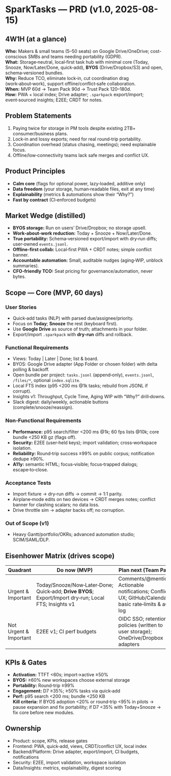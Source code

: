 # SparkTasks — PRD (v1.0, 2025-08-15)

## 4W1H (at a glance)

**Who:** Makers & small teams (5–50 seats) on Google Drive/OneDrive; cost-conscious SMBs and teams needing portability (GDPR).  
**What:** Storage‑neutral, local‑first task hub with minimal core (Today, Snooze, Now/Later/Done, quick‑add), **BYOS** (Drive/Dropbox/S3) and open, schema‑versioned bundles.  
**Why:** Reduce TCO, eliminate lock‑in, cut coordination drag (work‑about‑work), support offline/conflict‑safe collaboration.  
**When:** MVP 60d → Team Pack 90d → Trust Pack 120–180d.  
**How:** PWA + local index; Drive adapter; `.sparkpack` export/import; event‑sourced insights; E2EE; CRDT for notes.

## Problem Statements

1. Paying twice for storage in PM tools despite existing 2TB+ consumer/business plans.
2. Lock‑in and lossy exports; need for real round‑trip portability.
3. Coordination overhead (status chasing, meetings); need explainable focus.
4. Offline/low‑connectivity teams lack safe merges and conflict UX.

## Product Principles

- **Calm core** (flags for optional power, lazy‑loaded, additive only)
- **Data freedom** (your storage, human‑readable files, exit at any time)
- **Explainability** (metrics & automations show their “Why?”)
- **Fast by contract** (CI‑enforced budgets)

## Market Wedge (distilled)

- **BYOS storage:** Run on users’ Drive/Dropbox; no storage upsell.
- **Work‑about‑work reduction:** Today + Snooze + Now/Later/Done.
- **True portability:** Schema‑versioned export/import with dry‑run diffs; user‑owned `events.jsonl`.
- **Offline‑first collab:** Local‑first PWA + CRDT notes; simple conflict banner.
- **Accountable automation:** Small, auditable nudges (aging‑WIP, unblock summaries).
- **CFO‑friendly TCO:** Seat pricing for governance/automation, never bytes.

## Scope — Core (MVP, 60 days)

### User Stories

- Quick‑add tasks (NLP) with parsed due/assignee/priority.
- Focus on **Today**; **Snooze** the rest (keyboard first).
- Use **Google Drive** as source of truth; attachments in your folder.
- Export/import `.sparkpack` with **dry‑run** diffs and rollback.

### Functional Requirements

- Views: Today | Later | Done; list & board.
- BYOS: Google Drive adapter (App Folder or chosen folder) with delta polling & backoff.
- Open bundle per project: `tasks.jsonl` (append‑only), `events.jsonl`, `/files/*`, optional `index.sqlite`.
- Local FTS index (p95 <200 ms @1k tasks; rebuild from JSONL if corrupt).
- Insights v1: Throughput, Cycle Time, Aging WIP with “Why?” drill‑downs.
- Slack digest: daily/weekly, actionable buttons (complete/snooze/reassign).

### Non‑Functional Requirements

- **Performance:** p95 search/filter <200 ms @1k; 60 fps lists @10k; core bundle <250 KB gz (flags off).
- **Security:** E2EE (user‑held keys); import validation; cross‑workspace isolation.
- **Reliability:** Round‑trip success ≥99% on public corpus; notification dedupe ≥90%.
- **A11y:** semantic HTML; focus‑visible; focus‑trapped dialogs; escape‑to‑close.

### Acceptance Tests

- Import fixture → dry‑run diffs → commit → 1:1 parity.
- Airplane‑mode edits on two devices → CRDT merges notes; conflict banner for clashing scalars; no data loss.
- Drive throttle sim → adapter backs off; no corruption.

### Out of Scope (v1)

- Heavy Gantt/portfolio/OKRs; advanced automation studio; SCIM/SAML/DLP.

## Eisenhower Matrix (drives scope)

| Quadrant               | **Do now (MVP)**                                                                                      | **Plan next (Team Pack)**                                                                                 | **Delegate/Integrate**                         | **Defer**                                |
| ---------------------- | ----------------------------------------------------------------------------------------------------- | --------------------------------------------------------------------------------------------------------- | ---------------------------------------------- | ---------------------------------------- |
| Urgent & Important     | Today/Snooze/Now‑Later‑Done; Quick‑add; **Drive BYOS**; Export/Import dry‑run; Local FTS; Insights v1 | Comments/@mentions; Actionable notifications; Conflict UX; GitHub/Calendar; basic rate‑limits & audit log | Slack digest; VS Code quick‑add; Browser share | Gantt/Portfolio; OKRs; copilot authoring |
| Not Urgent & Important | E2EE v1; CI perf budgets                                                                              | OIDC SSO; retention policies (written to user storage); OneDrive/Dropbox adapters                         | Webhooks + typed SDK                           | SCIM/SAML; org DLP                       |

## KPIs & Gates

- **Activation:** TTFT <60s; import→active ≥50%
- **BYOS:** ≥60% new workspaces choose external storage
- **Portability:** Round‑trip ≥99%
- **Engagement:** D7 ≥35%; ≥50% tasks via quick‑add
- **Perf:** p95 search <200 ms; bundle <250 KB  
  **Kill criteria:** If BYOS adoption <20% or round‑trip <95% in pilots → pause expansion and fix portability; if D7 <35% with Today+Snooze → fix core before new modules.

## Ownership

- Product: scope, KPIs, release gates
- Frontend: PWA, quick‑add, views, CRDT/conflict UX, local index
- Backend/Platform: Drive adapter, export/import, CI budgets, notifications
- Security: E2EE, import validation, workspace isolation
- Data/Insights: metrics, explainability, digest scoring
